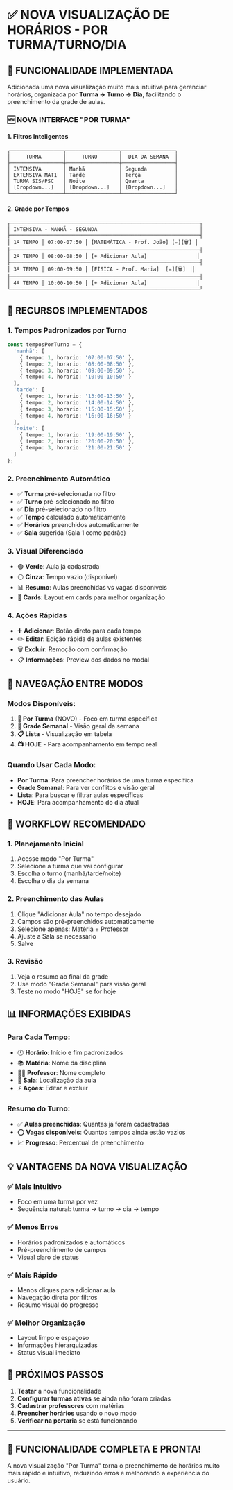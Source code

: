 # ✅ NOVA VISUALIZAÇÃO DE HORÁRIOS - POR TURMA/TURNO/DIA

## 🎯 FUNCIONALIDADE IMPLEMENTADA

Adicionada uma nova visualização muito mais intuitiva para gerenciar horários, organizada por **Turma → Turno → Dia**, facilitando o preenchimento da grade de aulas.

### 🆕 **NOVA INTERFACE "POR TURMA"**

#### **1. Filtros Inteligentes**
```
┌─────────────────┬─────────────────┬─────────────────┐
│     TURMA       │     TURNO       │  DIA DA SEMANA  │
├─────────────────┼─────────────────┼─────────────────┤
│ INTENSIVA       │ Manhã           │ Segunda         │
│ EXTENSIVA MAT1  │ Tarde           │ Terça           │
│ TURMA SIS/PSC   │ Noite           │ Quarta          │
│ [Dropdown...]   │ [Dropdown...]   │ [Dropdown...]   │
└─────────────────┴─────────────────┴─────────────────┘
```

#### **2. Grade por Tempos**
```
┌─────────────────────────────────────────────────────────────┐
│ INTENSIVA - MANHÃ - SEGUNDA                                 │
├─────────────────────────────────────────────────────────────┤
│ 1º TEMPO │ 07:00-07:50 │ [MATEMÁTICA - Prof. João] [✏️][🗑️] │
├─────────────────────────────────────────────────────────────┤
│ 2º TEMPO │ 08:00-08:50 │ [+ Adicionar Aula]                │
├─────────────────────────────────────────────────────────────┤
│ 3º TEMPO │ 09:00-09:50 │ [FÍSICA - Prof. Maria]  [✏️][🗑️]  │
├─────────────────────────────────────────────────────────────┤
│ 4º TEMPO │ 10:00-10:50 │ [+ Adicionar Aula]                │
└─────────────────────────────────────────────────────────────┘
```

## 🔧 **RECURSOS IMPLEMENTADOS**

### **1. Tempos Padronizados por Turno**
```typescript
const temposPorTurno = {
  'manhã': [
    { tempo: 1, horario: '07:00-07:50' },
    { tempo: 2, horario: '08:00-08:50' },
    { tempo: 3, horario: '09:00-09:50' },
    { tempo: 4, horario: '10:00-10:50' }
  ],
  'tarde': [
    { tempo: 1, horario: '13:00-13:50' },
    { tempo: 2, horario: '14:00-14:50' },
    { tempo: 3, horario: '15:00-15:50' },
    { tempo: 4, horario: '16:00-16:50' }
  ],
  'noite': [
    { tempo: 1, horario: '19:00-19:50' },
    { tempo: 2, horario: '20:00-20:50' },
    { tempo: 3, horario: '21:00-21:50' }
  ]
};
```

### **2. Preenchimento Automático**
- ✅ **Turma** pré-selecionada no filtro
- ✅ **Turno** pré-selecionado no filtro
- ✅ **Dia** pré-selecionado no filtro
- ✅ **Tempo** calculado automaticamente
- ✅ **Horários** preenchidos automaticamente
- ✅ **Sala** sugerida (Sala 1 como padrão)

### **3. Visual Diferenciado**
- 🟢 **Verde**: Aula já cadastrada
- ⚪ **Cinza**: Tempo vazio (disponível)
- 📊 **Resumo**: Aulas preenchidas vs vagas disponíveis
- 🎨 **Cards**: Layout em cards para melhor organização

### **4. Ações Rápidas**
- ➕ **Adicionar**: Botão direto para cada tempo
- ✏️ **Editar**: Edição rápida de aulas existentes
- 🗑️ **Excluir**: Remoção com confirmação
- 📋 **Informações**: Preview dos dados no modal

## 📱 **NAVEGAÇÃO ENTRE MODOS**

### **Modos Disponíveis:**
1. **🎯 Por Turma** (NOVO) - Foco em turma específica
2. **📅 Grade Semanal** - Visão geral da semana
3. **📋 Lista** - Visualização em tabela
4. **📺 HOJE** - Para acompanhamento em tempo real

### **Quando Usar Cada Modo:**
- **Por Turma**: Para preencher horários de uma turma específica
- **Grade Semanal**: Para ver conflitos e visão geral
- **Lista**: Para buscar e filtrar aulas específicas
- **HOJE**: Para acompanhamento do dia atual

## 🚀 **WORKFLOW RECOMENDADO**

### **1. Planejamento Inicial**
1. Acesse modo "Por Turma"
2. Selecione a turma que vai configurar
3. Escolha o turno (manhã/tarde/noite)
4. Escolha o dia da semana

### **2. Preenchimento das Aulas**
1. Clique "Adicionar Aula" no tempo desejado
2. Campos são pré-preenchidos automaticamente
3. Selecione apenas: Matéria + Professor
4. Ajuste a Sala se necessário
5. Salve

### **3. Revisão**
1. Veja o resumo ao final da grade
2. Use modo "Grade Semanal" para visão geral
3. Teste no modo "HOJE" se for hoje

## 📊 **INFORMAÇÕES EXIBIDAS**

### **Para Cada Tempo:**
- 🕐 **Horário**: Início e fim padronizados
- 📚 **Matéria**: Nome da disciplina
- 👨‍🏫 **Professor**: Nome completo
- 📍 **Sala**: Localização da aula
- ⚡ **Ações**: Editar e excluir

### **Resumo do Turno:**
- ✅ **Aulas preenchidas**: Quantas já foram cadastradas
- ⭕ **Vagas disponíveis**: Quantos tempos ainda estão vazios
- 📈 **Progresso**: Percentual de preenchimento

## 💡 **VANTAGENS DA NOVA VISUALIZAÇÃO**

### **✅ Mais Intuitivo**
- Foco em uma turma por vez
- Sequência natural: turma → turno → dia → tempo

### **✅ Menos Erros**
- Horários padronizados e automáticos
- Pré-preenchimento de campos
- Visual claro de status

### **✅ Mais Rápido**
- Menos cliques para adicionar aula
- Navegação direta por filtros
- Resumo visual do progresso

### **✅ Melhor Organização**
- Layout limpo e espaçoso
- Informações hierarquizadas
- Status visual imediato

## 🎯 **PRÓXIMOS PASSOS**

1. **Testar** a nova funcionalidade
2. **Configurar turmas ativas** se ainda não foram criadas
3. **Cadastrar professores** com matérias
4. **Preencher horários** usando o novo modo
5. **Verificar na portaria** se está funcionando

---

## 🎉 **FUNCIONALIDADE COMPLETA E PRONTA!**

A nova visualização "Por Turma" torna o preenchimento de horários muito mais rápido e intuitivo, reduzindo erros e melhorando a experiência do usuário.
